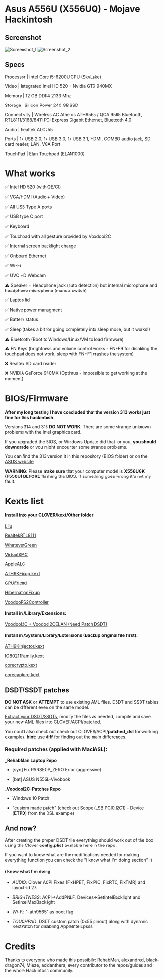   

# Asus A556U (X556UQ) - Mojave Hackintosh

## Screenshot

![Screenshot_1]()
![Screenshot_2]()
  

## Specs

  

  

Processor | Intel Core i5-6200U CPU (SkyLake)

  

  

Video | Integrated Intel HD 520 + Nvidia GTX 940MX

  

  

Memory | 12 GB DDR4 2133 Mhz 

  

  

Storage | Silicon Power 240 GB SSD

  

  

Connectivity | Wireless AC Atheros ATH9565 / QCA 9565 Bluetooth, RTL8111/8168/8411 PCI Express Gigabit Ethernet, Bluetooth 4.0

  

  

Audio | Realtek ALC255

  

  

Ports | 1x USB 2.0, 1x USB 3.0, 1x USB 3.1, HDMI, COMBO audio jack, SD card reader, LAN, VGA Port

  

  

TouchPad | Elan Touchpad (ELAN1000)

  

  

# What works

  

  

✅ Intel HD 520 (with QE/CI)

  

  

  

✅ VGA/HDMI (Audio + Video)

  

  

  

✅ All USB Type A ports

  

  

  

✅ USB type C port

  

  

  

✅ Keyboard

  

  

  

✅ Touchpad with all gesture provided by Voodooi2C

  

  

  

✅ Internal screen backlight change

  

  

  

✅ Onboard Ethernet

  

  

  

✅ Wi-Fi

  

  

  

✅ UVC HD Webcam

  

  

  

⚠️ Speaker + Headphone jack (auto detection) but internal microphone and headphone microphone (manual switch)

  

  

  

✅ Laptop lid

  

  

  

✅ Native power managment

  

  

  

✅ Battery status

  

  

✅ ️Sleep (takes a bit for going completely into sleep mode, but it works!)

  

  

⚠️ Bluetooth (Boot to Windows/Linux/VM to load firmware)

  

  

⚠️ FN Keys (brightness and volume control works - FN+F9 for disabling the touchpad does not work, sleep with FN+F1 crashes the system)

  

  

  

❌ Realtek SD card reader

  

  

  

❌ NVIDIA GeForce 940MX (Optimus - impossible to get working at the moment)

  

  

# BIOS/Firmware
**After my long testing I have concluded that the version 313 works just fine for this hackintosh.**

Versions 314 and 315 **DO NOT WORK**. 
There are some strange unknown problems with the Intel graphics card.

If you upgraded the BIOS, or Windows Update did that for you, **you should downgrade** or you might encounter some strange problems.

You can find the 313 version it in this repository (BIOS folder) or on the [ASUS website](https://www.asus.com/supportonly/F556UQ/HelpDesk_BIOS/)

**WARNING**: Please **make sure** that your computer model is **X556UQK (F556U)** **BEFORE** flashing the BIOS. 
If something goes wrong it's not my fault.

# Kexts list

  

  

#### Install into your CLOVER/kext/Other folder:

  

  

[Lilu](https://github.com/acidanthera/Lilu)

  

  

  

[RealtekRTL8111](https://github.com/Mieze/RTL8111_driver_for_OS_X)

  

[WhateverGreen](https://github.com/acidanthera/WhateverGreen)  

  

[VirtualSMC](https://github.com/acidanthera/VirtualSMC)

  

  

  

[AppleALC](https://github.com/acidanthera/AppleALC)

  

  

[ATH9KFixup.kext](https://github.com/black-dragon74/ATH9KFixup)

  
  

[CPUFriend](https://github.com/acidanthera/CPUFriend)

  
  
  
[HibernationFixup](https://github.com/acidanthera/HibernationFixup)




[VoodooPS2Controller](https://bitbucket.org/RehabMan/os-x-voodoo-ps2-controller/downloads/)


#### Install in /Library/Extensions:

  

  

[VoodooI2C + VoodooI2CELAN (Need Patch DSDT)](https://github.com/alexandred/VoodooI2C)


  

  

#### Install in /System/Library/Extensions (Backup original file first):

[ATH9KInjector.kext](https://github.com/black-dragon74/ATH9KFixup)



[IO80211Family.kext]()

[corecrypto.kext]()

[corecapture.kext]()


## DSDT/SSDT patches

**DO NOT ASK** or **ATTEMPT** to use existing AML files. DSDT and SSDT tables can be different even on the same model.


[Extract your DSDT/SSDTs](https://www.tonymacx86.com/threads/guide-patching-laptop-dsdt-ssdts.152573/), modify the files as needed, compile and save your new AML files into CLOVER/ACPI/patched.

You could also check out check out CLOVER/ACPI/**patched_dsl** for working examples.
**hint**: use **diff** for finding out the main differences.

  
### Required patches (applied with MaciASL):

  

**_RehabMan Laptop Repo**

  

  

-  [syn] Fix PARSEOP_ZERO Error (aggressive)

  

  

-  [bat] ASUS N55SL-Vivobook

  

  

  

**_VoodooI2C-Patches Repo**

  

  

- Windows 10 Patch

  

  

  

- "custom made patch" (check out Scope (_SB.PCI0.I2C1) - Device (**ETPD**) from the DSL example)

  

  

## And now?
After creating the proper DSDT file everything should work out of the box using the Clover **config.plist** available here in the repo.

If you want to know what are the modifications needed for making everything function you can check the "i know what I'm doing section" :)

#### i know what I'm doing 
-  *AUDIO*: Clover ACPI Fixes (FixHPET, FixIPIC, FixRTC, FixTMR) and layout-id 27.

- *BRIGHTNESS*: ACPI->AddPNLF, Devices->SetIntelBacklight and SetIntelMaxBacklight

- *Wi-FI*: "-ath9565" as boot flag

-  *TOUCHPAD*: DSDT custom patch (0x55 pinout) along with dynamic KextPatch for disabling AppleIntelLpsss

  

# Credits

  

  

Thanks to everyone who made this possibile: RehabMan, alexandred, black-dragon74, Mieze, acidanthera, every contributor to the repos/guides and the whole Hackintosh community.
